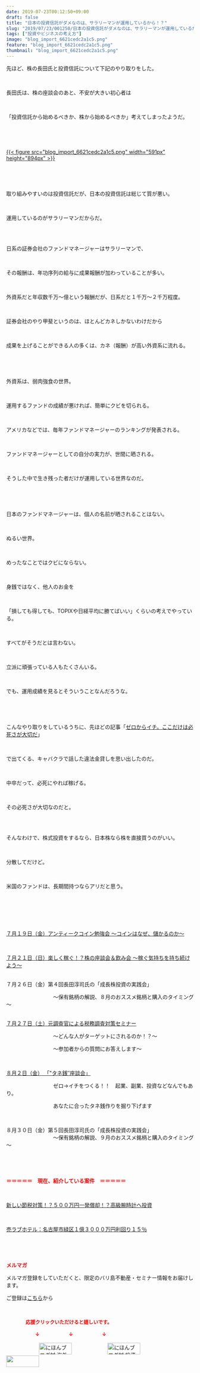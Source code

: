 ```yaml
---
date: 2019-07-23T00:12:50+09:00
draft: false
title: "日本の投資信託がダメなのは、サラリーマンが運用しているから！？"
slug: "2019/07/23/001250/日本の投資信託がダメなのは、サラリーマンが運用しているから！？"
tags: ["投資やビジネスの考え方"]
image: "blog_import_6621cedc2a1c5.png"
feature: "blog_import_6621cedc2a1c5.png"
thumbnail: "blog_import_6621cedc2a1c5.png"
---
```

<p>先ほど、株の長田氏と投資信託について下記のやり取りをした。</p><p> </p><p>長田氏は、株の座談会のあと、不安が大きい初心者は</p><p> </p><p>「投資信託から始めるべきか、株から始めるべきか」考えてしまったようだ。</p><p> </p><p> </p><p><a href="blog_import_6621cedc2a1c5.png">{{< figure src="blog_import_6621cedc2a1c5.png" width="591px" height="894px" >}}</a></p><p> </p><p> </p><p>取り組みやすいのは投資信託だが、日本の投資信託は総じて質が悪い。</p><p> </p><p>運用しているのがサラリーマンだからだ。</p><p> </p><p><br/>日系の証券会社のファンドマネージャーはサラリーマンで、</p><p> </p><p>その報酬は、年功序列の給与に成果報酬が加わっていることが多い。</p><p> </p><p>外資系だと年収数千万～億という報酬だが、日系だと１千万～２千万程度。</p><p> </p><p>証券会社のやり甲斐というのは、ほとんどカネしかないわけだから</p><p> </p><p>成果を上げることができる人の多くは、カネ（報酬）が高い外資系に流れる。</p><p> </p><p> </p><p>外資系は、弱肉強食の世界。</p><p> </p><p>運用するファンドの成績が悪ければ、簡単にクビを切られる。</p><p> </p><p>アメリカなどでは、毎年ファンドマネージャーのランキングが発表される。</p><p> </p><p>ファンドマネージャーとしての自分の実力が、世間に晒される。</p><p> </p><p>そうした中で生き残った者だけが運用している世界なのだ。</p><p> </p><p> </p><p>日本のファンドマネージャーは、個人の名前が晒されることはない。</p><p> </p><p>ぬるい世界。</p><p> </p><p>めったなことではクビにならない。</p><p> </p><p>身銭ではなく、他人のお金を</p><p> </p><p>「損しても得しても、TOPIXや日経平均に勝てばいい」くらいの考えでやっている。</p><p> </p><p>すべてがそうだとは言わない。</p><p> </p><p>立派に頑張っている人もたくさんいる。</p><p> </p><p>でも、運用成績を見るとそういうことなんだろうな。</p><p> </p><p> </p><p>こんなやり取りをしているうちに、先ほどの記事「<a href="entry-12496893440.html" target="_blank">ゼロからイチ。ここだけは必死さが大切だ</a>」</p><p> </p><p>で出てくる、キャバクラで話した違法金貸しを思い出したのだ。</p><p> </p><p>中卒だって、必死にやれば稼げる。</p><p> </p><p>その必死さが大切なのだと。</p><p> </p><p><br/>そんなわけで、株式投資をするなら、日本株なら株を直接買うのがいい。</p><p> </p><p>分散してだけど。</p><p> </p><p>米国のファンドは、長期間持つならアリだと思う。</p><p> </p><p> </p><p> </p><p><a href="entry-12489111879.html" target="_blank">７月１９日（金）アンティークコイン勉強会 ～コインはなぜ、儲かるのか～</a></p><p> </p><p><a href="entry-12487913501.html" target="_blank">７月２１日（日）楽しく稼ぐ！？株の座談会＆飲み会 ～稼ぐ気持ちを持ち続けよう～</a></p><p><br/>７月２６日（金）第４回長田淳司氏の「成長株投資の実践会」</p><p>　　　　　　　　　～保有銘柄の解説、８月のおススメ銘柄と購入のタイミング～</p><p><br/><a href="entry-12489917228.html" target="_blank">７月２７日（土）元調査官による税務調査対策セミナー</a></p><p>　　　　　　　　　～どんな人がターゲットにされるのか！？～</p><p>　　　　　　　　　～参加者からの質問にお答えします～</p><p> </p><p><a href="entry-12490299208.html" target="_blank">８月２日（金） 「"タネ銭″座談会」</a></p><p>　　　　　　　　　ゼロ→イチをつくる！！　起業、副業、投資などなんでもあり。</p><p>　　　　　　　　　あなたに合ったタネ銭作りを掘り下げます</p><p> </p><p>８月３０日（金）第５回長田淳司氏の「成長株投資の実践会」<br/>　　　　　　　　　～保有銘柄の解説、９月のおススメ銘柄と購入のタイミング～</p><p> </p><p> </p><p><span style="font-weight: bold;"><span style="color: rgb(255, 0, 0);">＝＝＝＝＝　現在、紹介している案件　＝＝＝＝＝</span></span></p><p> </p><p><a href="entry-12492433937.html" target="_blank">新しい節税対策！？５００万円一発償却！？高級腕時計へ投資</a></p><p> </p><p><a href="entry-12489345635.html" target="_blank">売ラブホテル：名古屋市緑区１億３０００万円利回り１５％</a></p><p> </p><p> </p><p><span style="font-weight: bold;"><span style="color: rgb(255, 0, 0);">メルマガ</span></span></p><p>メルマガ登録をしていただくと、限定のバリ島不動産・セミナー情報をお届けします。</p><p>ご登録は<a href="f9eeVI" target="_blank">こちら</a>から</p><p style="text-align: center;"> </p><p><font color="#ff0000" size="2"><strong>　　　　応援クリックいただけると嬉しいです。</strong></font></p><p><font color="#ff0000" size="2"><strong>　　　　　　↓　　　　　　↓　　　　　　↓</strong></font></p><p><a href="ranking.html?p_cid=01260127" id="&amp;blogmura_banner"><img alt="にほんブログ村 海外生活ブログ バリ島情報へ" border="0" height="31" src="data:image/svg+xml;charset=utf-8,%3Csvg%20xmlns%3D%22http%3A%2F%2Fwww.w3.org%2F2000%2Fsvg%22%20title%3D%22Placeholder%20for%20Images%22%20role%3D%22presentation%22%20viewBox%3D%220%200%2088%2031%22%20%2F%3E" width="88" data-src="//overseas.blogmura.com/bali/img/bali88_31.gif" style="aspect-ratio: auto 88 / 31;"/><noscript><img alt="にほんブログ村 海外生活ブログ バリ島情報へ" border="0" height="31" src="//overseas.blogmura.com/bali/img/bali88_31.gif" width="88"></noscript></a>  <a href="ranking.html?p_cid=01260127" id="&amp;blogmura_banner"><img alt="にほんブログ村 投資ブログ 不動産投資へ" border="0" height="31" src="data:image/svg+xml;charset=utf-8,%3Csvg%20xmlns%3D%22http%3A%2F%2Fwww.w3.org%2F2000%2Fsvg%22%20title%3D%22Placeholder%20for%20Images%22%20role%3D%22presentation%22%20viewBox%3D%220%200%2088%2031%22%20%2F%3E" width="88" data-src="//investment.blogmura.com/hudousantoushi/img/hudousantoushi88_31.gif" style="aspect-ratio: auto 88 / 31;"/><noscript><img alt="にほんブログ村 投資ブログ 不動産投資へ" border="0" height="31" src="//investment.blogmura.com/hudousantoushi/img/hudousantoushi88_31.gif" width="88"></noscript></a> <a href="link.php?1804582" title="人気ブログランキングへ"><img border="0" height="31" src="data:image/svg+xml;charset=utf-8,%3Csvg%20xmlns%3D%22http%3A%2F%2Fwww.w3.org%2F2000%2Fsvg%22%20title%3D%22Placeholder%20for%20Images%22%20role%3D%22presentation%22%20viewBox%3D%220%200%2088%2031%22%20%2F%3E" width="88" data-src="https://blog.with2.net/img/banner/banner_22.gif" style="aspect-ratio: auto 88 / 31;"/><noscript><img border="0" height="31" src="https://blog.with2.net/img/banner/banner_22.gif" width="88"></noscript></a></p>

